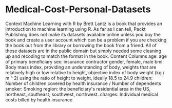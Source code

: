 # Medical-Cost-Personal-Datasets
Context Machine Learning with R by Brett Lantz is a book that provides an introduction to machine learning using R. As far as I can tell, Packt Publishing does not make its datasets available online unless you buy the book and create a user account which can be a problem if you are checking the book out from the library or borrowing the book from a friend. All of these datasets are in the public domain but simply needed some cleaning up and recoding to match the format in the book.  Content Columns  age: age of primary beneficiary  sex: insurance contractor gender, female, male  bmi: Body mass index, providing an understanding of body, weights that are relatively high or low relative to height, objective index of body weight (kg / m ^ 2) using the ratio of height to weight, ideally 18.5 to 24.9  children: Number of children covered by health insurance / Number of dependents  smoker: Smoking  region: the beneficiary's residential area in the US, northeast, southeast, southwest, northwest.  charges: Individual medical costs billed by health insurance
